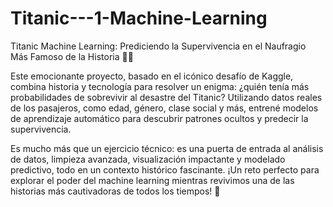 # Titanic---1-Machine-Learning

Titanic Machine Learning: Prediciendo la Supervivencia en el Naufragio Más Famoso de la Historia 🚢✨

Este emocionante proyecto, basado en el icónico desafío de Kaggle, combina historia y tecnología para resolver un enigma: ¿quién tenía más probabilidades de sobrevivir al desastre del Titanic? Utilizando datos reales de los pasajeros, como edad, género, clase social y más, entrené modelos de aprendizaje automático para descubrir patrones ocultos y predecir la supervivencia.

Es mucho más que un ejercicio técnico: es una puerta de entrada al análisis de datos, limpieza avanzada, visualización impactante y modelado predictivo, todo en un contexto histórico fascinante. ¡Un reto perfecto para explorar el poder del machine learning mientras revivimos una de las historias más cautivadoras de todos los tiempos! 🚀

